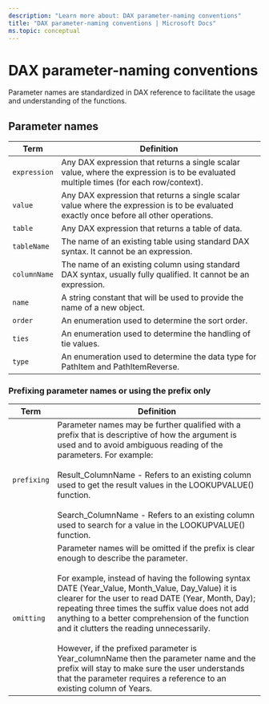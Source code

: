 ```yaml
---
description: "Learn more about: DAX parameter-naming conventions"
title: "DAX parameter-naming conventions | Microsoft Docs"
ms.topic: conceptual
---
```

# DAX parameter-naming conventions
Parameter names are standardized in DAX reference to facilitate the usage and understanding of the functions.  
  
## Parameter names  
  
|Term|Definition|  
|--------|--------------|  
|`expression`|Any DAX expression that returns a single scalar value, where the expression is to be evaluated multiple times (for each row/context).|  
|`value`|Any DAX expression that returns a single scalar value where the expression is to be evaluated exactly once before all other operations.|  
|`table`|Any DAX expression that returns a table of data.|  
|`tableName`|The name of an existing table using standard DAX syntax. It cannot be an expression.|  
|`columnName`|The name of an existing column using standard DAX syntax, usually fully qualified. It cannot be an expression.|  
|`name`|A string constant that will be used to provide the name of a new object.|  
|`order`|An enumeration used to determine the sort order.|  
|`ties`|An enumeration used to determine the handling of tie values.|  
|`type`|An enumeration used to determine the data type for PathItem and PathItemReverse.|  
  
### Prefixing parameter names or using the prefix only  
  
|Term|Definition|  
|--------|--------------|  
|`prefixing`|Parameter names may be further qualified with a prefix that is descriptive of how the argument is used and to avoid ambiguous reading of the parameters. For example:<br /><br />Result_ColumnName -  Refers to an existing column used to get the result values in the LOOKUPVALUE() function.<br /><br />Search_ColumnName - Refers to an existing column used to search for a value in the LOOKUPVALUE() function.|  
|`omitting`|Parameter names will be omitted if the prefix is clear enough to describe the parameter.<br /><br />For example, instead of having the following syntax DATE (Year_Value, Month_Value, Day_Value) it is clearer for the user to read DATE (Year, Month, Day); repeating three times the suffix value does not add anything to a better comprehension of the function and it clutters the reading unnecessarily.<br /><br />However, if the prefixed parameter is Year_columnName then the parameter name and the prefix will stay to make sure the user understands that the parameter requires a reference to an existing column of Years.|  
  
